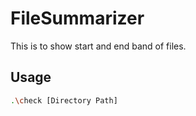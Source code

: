 # FileSummarizer

This is to show start and end band of files.

## Usage

```bash
.\check [Directory Path]
```
